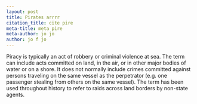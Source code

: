 ```yaml
---
layout: post
title: Pirates arrrr
citation_title: cite pire 
meta-title: meta pire
meta-author: jo jo
author: jo f jo
---
```


Piracy is typically an act of robbery or criminal violence at sea. The term can include acts committed on land, in the air, or in other major bodies of water or on a shore. It does not normally include crimes committed against persons traveling on the same vessel as the perpetrator (e.g. one passenger stealing from others on the same vessel). The term has been used throughout history to refer to raids across land borders by non-state agents.
